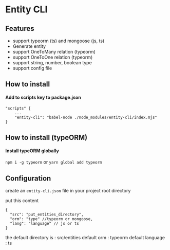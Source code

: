 # Entity CLI

## Features

- support typeorm (ts) and mongoose (js, ts)
- Generate entity
- support OneToMany relation (typeorm)
- support OneToOne relation (typeorm)
- support string, number, boolean type
- support config file

## How to install

#### Add to scripts key to package.json

```
"scripts" {
    ...
    "entity-cli": "babel-node ./node_modules/entity-cli/index.mjs"
}
```

## How to install (typeORM)

#### Install typeORM globally

`npm i -g typeorm`
or
`yarn global add typeorm`

## Configuration

create an `entity-cli.json` file in your project root directory

put this content

```
{
  "src": "put_entities_directory",
  "orm": "type" //typeorm or mongoose,
  "lang": "language" // js or ts
}
```

the default directory is : src/entities
default orm : typeorm
default language : ts
